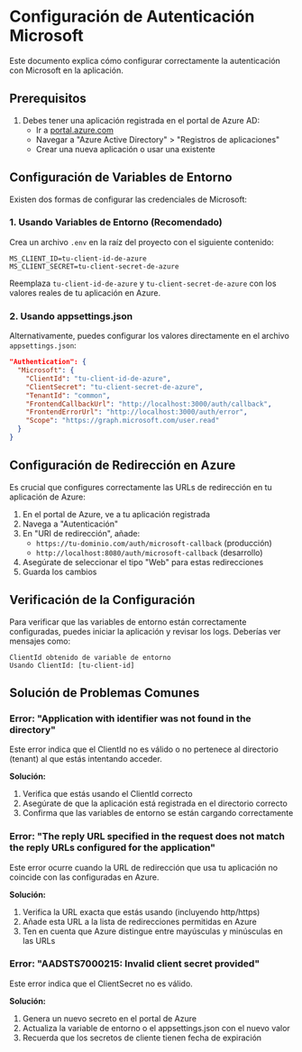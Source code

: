# Configuración de Autenticación Microsoft

Este documento explica cómo configurar correctamente la autenticación con Microsoft en la aplicación.

## Prerequisitos

1. Debes tener una aplicación registrada en el portal de Azure AD:
   - Ir a [portal.azure.com](https://portal.azure.com)
   - Navegar a "Azure Active Directory" > "Registros de aplicaciones"
   - Crear una nueva aplicación o usar una existente

## Configuración de Variables de Entorno

Existen dos formas de configurar las credenciales de Microsoft:

### 1. Usando Variables de Entorno (Recomendado)

Crea un archivo `.env` en la raíz del proyecto con el siguiente contenido:

```
MS_CLIENT_ID=tu-client-id-de-azure
MS_CLIENT_SECRET=tu-client-secret-de-azure
```

Reemplaza `tu-client-id-de-azure` y `tu-client-secret-de-azure` con los valores reales de tu aplicación en Azure.

### 2. Usando appsettings.json

Alternativamente, puedes configurar los valores directamente en el archivo `appsettings.json`:

```json
"Authentication": {
  "Microsoft": {
    "ClientId": "tu-client-id-de-azure",
    "ClientSecret": "tu-client-secret-de-azure",
    "TenantId": "common",
    "FrontendCallbackUrl": "http://localhost:3000/auth/callback",
    "FrontendErrorUrl": "http://localhost:3000/auth/error",
    "Scope": "https://graph.microsoft.com/user.read"
  }
}
```

## Configuración de Redirección en Azure

Es crucial que configures correctamente las URLs de redirección en tu aplicación de Azure:

1. En el portal de Azure, ve a tu aplicación registrada
2. Navega a "Autenticación"
3. En "URI de redirección", añade:
   - `https://tu-dominio.com/auth/microsoft-callback` (producción)
   - `http://localhost:8080/auth/microsoft-callback` (desarrollo)
4. Asegúrate de seleccionar el tipo "Web" para estas redirecciones
5. Guarda los cambios

## Verificación de la Configuración

Para verificar que las variables de entorno están correctamente configuradas, puedes iniciar la aplicación y revisar los logs. Deberías ver mensajes como:

```
ClientId obtenido de variable de entorno
Usando ClientId: [tu-client-id]
```

## Solución de Problemas Comunes

### Error: "Application with identifier was not found in the directory"

Este error indica que el ClientId no es válido o no pertenece al directorio (tenant) al que estás intentando acceder.

**Solución:**
1. Verifica que estás usando el ClientId correcto
2. Asegúrate de que la aplicación está registrada en el directorio correcto
3. Confirma que las variables de entorno se están cargando correctamente

### Error: "The reply URL specified in the request does not match the reply URLs configured for the application"

Este error ocurre cuando la URL de redirección que usa tu aplicación no coincide con las configuradas en Azure.

**Solución:**
1. Verifica la URL exacta que estás usando (incluyendo http/https)
2. Añade esta URL a la lista de redirecciones permitidas en Azure
3. Ten en cuenta que Azure distingue entre mayúsculas y minúsculas en las URLs

### Error: "AADSTS7000215: Invalid client secret provided"

Este error indica que el ClientSecret no es válido.

**Solución:**
1. Genera un nuevo secreto en el portal de Azure
2. Actualiza la variable de entorno o el appsettings.json con el nuevo valor
3. Recuerda que los secretos de cliente tienen fecha de expiración 